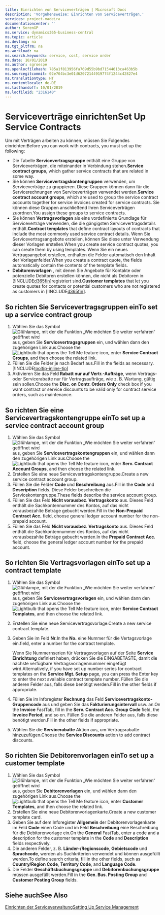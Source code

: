 ```yaml
---
title: Einrichten von Serviceverträgen | Microsoft Docs
description: 'Vorgehensweise: Einrichten von Serviceverträgen.'
services: project-madeira
documentationcenter: ''
author: SorenGP
ms.service: dynamics365-business-central
ms.topic: article
ms.devlang: na
ms.tgt_pltfrm: na
ms.workload: na
ms.search.keywords: service, cost, service order
ms.date: 10/01/2019
ms.author: sgroespe
ms.openlocfilehash: 785a1f813956fa769d55b9bd71544613ca463b5b
ms.sourcegitcommit: 02e704bc3e01d62072144919774f1244c42827e4
ms.translationtype: HT
ms.contentlocale: de-DE
ms.lasthandoff: 10/01/2019
ms.locfileid: "2316140"
---
```

# <a name="set-up-service-contracts"></a><span data-ttu-id="a79a0-103">Serviceverträge einrichten</span><span class="sxs-lookup"><span data-stu-id="a79a0-103">Set Up Service Contracts</span></span>
<span data-ttu-id="a79a0-104">Um mit Verträgen arbeiten zu können, müssen Sie Folgendes einrichten:</span><span class="sxs-lookup"><span data-stu-id="a79a0-104">Before you can work with contracts, you must set up the following:</span></span> 

* <span data-ttu-id="a79a0-105">Die Tabelle **Servicevertragsgruppe** enthält eine Gruppe von Serviceverträgen, die miteinander in Verbindung stehen.</span><span class="sxs-lookup"><span data-stu-id="a79a0-105">**Service contract groups**, which gather service contracts that are related in some way.</span></span>
* <span data-ttu-id="a79a0-106">Sie können **Servicevertragskontengruppen** verwenden, um Serviceverträge zu gruppieren. Diese Gruppen können dann für die Servicerechnungen von Serviceverträgen verwendet werden.</span><span class="sxs-lookup"><span data-stu-id="a79a0-106">**Service contract account groups**, which are used to group the service contract accounts together for service invoices created for service contracts.</span></span> <span data-ttu-id="a79a0-107">Sie können diese Gruppen anschließend Ihren Serviceverträgen zuordnen.</span><span class="sxs-lookup"><span data-stu-id="a79a0-107">You assign these groups to service contracts.</span></span>  
* <span data-ttu-id="a79a0-108">Sie können **Vertragsvorlagen** als eine vordefinierte Grundlage für Serviceverträge verwenden, die die gängigsten Servicevertragsdetails enthält.</span><span class="sxs-lookup"><span data-stu-id="a79a0-108">**Contract templates** that define contract layouts of contracts that include the most commonly used service contract details.</span></span> <span data-ttu-id="a79a0-109">Wenn Sie Servicevertragsangebote erstellen, können Sie diese unter Verwendung dieser Vorlagen erstellen.</span><span class="sxs-lookup"><span data-stu-id="a79a0-109">When you create service contract quotes, you can create them by using templates.</span></span> <span data-ttu-id="a79a0-110">Wenn Sie ein neues Vertragsangebot erstellen, enthalten die Felder automatisch den Inhalt der Vorlagenfelder.</span><span class="sxs-lookup"><span data-stu-id="a79a0-110">When you create a contract quote, the fields automatically contain the contents of the template fields.</span></span>
* <span data-ttu-id="a79a0-111">**Debitorenvorlagen** , mit denen Sie Angebote für Kontakte oder potenzielle Debitoren erstellen können, die nicht als Debitoren in [!INCLUDE[d365fin](includes/d365fin_md.md)]registriert sind.</span><span class="sxs-lookup"><span data-stu-id="a79a0-111">**Customer templates** that let you create quotes for contacts or potential customers who are not registered as customers in [!INCLUDE[d365fin](includes/d365fin_md.md)].</span></span>  

## <a name="to-set-up-a-service-contract-group"></a><span data-ttu-id="a79a0-112">So richten Sie Servicevertragsgruppen ein</span><span class="sxs-lookup"><span data-stu-id="a79a0-112">To set up a service contract group</span></span>  
1. <span data-ttu-id="a79a0-113">Wählen Sie das Symbol ![Glühlampe, mit der die Funktion „Wie möchten Sie weiter verfahren“ geöffnet wird](media/ui-search/search_small.png "Wie möchten Sie weiter verfahren?") aus, geben Sie **Servicevertragsgruppen** ein, und wählen dann den zugehörigen Link aus.</span><span class="sxs-lookup"><span data-stu-id="a79a0-113">Choose the ![Lightbulb that opens the Tell Me feature](media/ui-search/search_small.png "Tell me what you want to do") icon, enter **Service Contract Groups**, and then choose the related link.</span></span>  
2. <span data-ttu-id="a79a0-114">Füllen Sie die Felder je nach Bedarf aus.</span><span class="sxs-lookup"><span data-stu-id="a79a0-114">Fill in the fields as necessary.</span></span> [!INCLUDE[tooltip-inline-tip](includes/tooltip-inline-tip_md.md)]
3. <span data-ttu-id="a79a0-115">Aktivieren Sie das Feld **Rabatt nur auf Vertr.-Aufträge**, wenn Vertrags- oder Servicerabatte nur für Vertragsaufträge, wie z. B. Wartung, gültig sein sollen.</span><span class="sxs-lookup"><span data-stu-id="a79a0-115">Choose the **Disc. on Contr. Orders Only** check box if you want contract or service discounts to be valid only for contract service orders, such as maintenance.</span></span>  

## <a name="to-set-up-a-service-contract-account-group"></a><span data-ttu-id="a79a0-116">So richten Sie eine Servicevertragskontengruppe ein</span><span class="sxs-lookup"><span data-stu-id="a79a0-116">To set up a service contract account group</span></span>  
1. <span data-ttu-id="a79a0-117">Wählen Sie das Symbol ![Glühlampe, mit der die Funktion „Wie möchten Sie weiter verfahren“ geöffnet wird](media/ui-search/search_small.png "Wie möchten Sie weiter verfahren?") aus, geben Sie **Servicevertragskontengruppen** ein, und wählen dann den zugehörigen Link aus.</span><span class="sxs-lookup"><span data-stu-id="a79a0-117">Choose the ![Lightbulb that opens the Tell Me feature](media/ui-search/search_small.png "Tell me what you want to do") icon, enter **Serv. Contract Account Groups**, and then choose the related link.</span></span>  
2. <span data-ttu-id="a79a0-118">Erstellen Sie eine neue Servicevertragskontengruppe.</span><span class="sxs-lookup"><span data-stu-id="a79a0-118">Create a new service contract account group.</span></span>   
3. <span data-ttu-id="a79a0-119">Füllen Sie die Felder **Code** und **Beschreibung** aus.</span><span class="sxs-lookup"><span data-stu-id="a79a0-119">Fill in the **Code** and **Description** fields.</span></span> <span data-ttu-id="a79a0-120">Diese Felder beschreiben die Servicekontengruppe.</span><span class="sxs-lookup"><span data-stu-id="a79a0-120">These fields describe the service account group.</span></span>  
4. <span data-ttu-id="a79a0-121">Füllen Sie das Feld **Nicht vorausbez. Vertragskonto** aus. Dieses Feld enthält die Sachkontennummer des Kontos, auf das nicht vorausbezahlte Beträge gebucht werden.</span><span class="sxs-lookup"><span data-stu-id="a79a0-121">Fill in the **Non-Prepaid Contract Acc.** field, choose general ledger account number for the non-prepaid account.</span></span>  
5. <span data-ttu-id="a79a0-122">Füllen Sie das Feld **Nicht vorausbez. Vertragskonto** aus. Dieses Feld enthält die Sachkontennummer des Kontos, auf das nicht vorausbezahlte Beträge gebucht werden.</span><span class="sxs-lookup"><span data-stu-id="a79a0-122">In the **Prepaid Contract Acc.** field, choose the general ledger account number for the prepaid account.</span></span>  

## <a name="to-set-up-a-contract-template"></a><span data-ttu-id="a79a0-123">So richten Sie Vertragsvorlagen ein</span><span class="sxs-lookup"><span data-stu-id="a79a0-123">To set up a contract template</span></span>  
1. <span data-ttu-id="a79a0-124">Wählen Sie das Symbol ![Glühlampe, mit der die Funktion „Wie möchten Sie weiter verfahren“ geöffnet wird](media/ui-search/search_small.png "Wie möchten Sie weiter verfahren?") aus, geben Sie **Servicevertragsvorlagen** ein, und wählen dann den zugehörigen Link aus.</span><span class="sxs-lookup"><span data-stu-id="a79a0-124">Choose the ![Lightbulb that opens the Tell Me feature](media/ui-search/search_small.png "Tell me what you want to do") icon, enter **Service Contract Templates**, and then choose the related link.</span></span>  
2. <span data-ttu-id="a79a0-125">Erstellen Sie eine neue Servicevertragsvorlage.</span><span class="sxs-lookup"><span data-stu-id="a79a0-125">Create a new service contract template.</span></span>  
3. <span data-ttu-id="a79a0-126">Geben Sie im Feld **Nr.**</span><span class="sxs-lookup"><span data-stu-id="a79a0-126">In the **No.**</span></span> <span data-ttu-id="a79a0-127">eine Nummer für die Vertagsvorlage ein.</span><span class="sxs-lookup"><span data-stu-id="a79a0-127">field, enter a number for the contract template.</span></span>  
  
     <span data-ttu-id="a79a0-128">Wenn Sie Nummernserien für Vertragsvorlagen auf der Seite **Service Einrichtung** definiert haben, drücken Sie die EINGABETASTE, damit die nächste verfügbare Vertragsvorlagennummer eingefügt wird.</span><span class="sxs-lookup"><span data-stu-id="a79a0-128">Alternatively, if you have set up number series for contract templates on the **Service Mgt. Setup** page, you can press the Enter key to enter the next available contract template number.</span></span> <span data-ttu-id="a79a0-129">Füllen Sie die anderen Felder aus, falls diese benötigt werden.</span><span class="sxs-lookup"><span data-stu-id="a79a0-129">Fill in the other fields if appropriate.</span></span>  
  
4. <span data-ttu-id="a79a0-130">Füllen Sie im Inforegister **Rechnung** das Feld **Servicevertragskonto-Gruppencode** aus und geben Sie das **Fakturierungsintervall** usw. an.</span><span class="sxs-lookup"><span data-stu-id="a79a0-130">On the **Invoice** FastTab, fill in the **Serv. Contract Acc. Group Code** field, the **Invoice Period**, and so on.</span></span> <span data-ttu-id="a79a0-131">Füllen Sie die anderen Felder aus, falls diese benötigt werden.</span><span class="sxs-lookup"><span data-stu-id="a79a0-131">Fill in the other fields if appropriate.</span></span>  
5. <span data-ttu-id="a79a0-132">Wählen Sie die **Servicerabatte** Aktion aus, um Vertragsrabatte hinzuzufügen.</span><span class="sxs-lookup"><span data-stu-id="a79a0-132">Choose the **Service Discounts** action to add contract discounts.</span></span>  

## <a name="to-set-up-a-customer-template"></a><span data-ttu-id="a79a0-133">So richten Sie Debitorenvorlagen ein</span><span class="sxs-lookup"><span data-stu-id="a79a0-133">To set up a customer template</span></span>  
1. <span data-ttu-id="a79a0-134">Wählen Sie das Symbol ![Glühlampe, mit der die Funktion „Wie möchten Sie weiter verfahren“ geöffnet wird](media/ui-search/search_small.png "Wie möchten Sie weiter verfahren?") aus, geben Sie **Debitorenvorlagen** ein, und wählen dann den zugehörigen Link aus.</span><span class="sxs-lookup"><span data-stu-id="a79a0-134">Choose the ![Lightbulb that opens the Tell Me feature](media/ui-search/search_small.png "Tell me what you want to do") icon, enter **Customer Templates**, and then choose the related link.</span></span>  
2. <span data-ttu-id="a79a0-135">Erstellen Sie eine neue Debitorenvorlagenkarte.</span><span class="sxs-lookup"><span data-stu-id="a79a0-135">Create a new customer template card.</span></span>  
3. <span data-ttu-id="a79a0-136">Geben Sie auf dem Inforegister **Allgemein** der Debitorenvorlagenkarte im Feld **Code** einen Code und im Feld **Beschreibung** eine Beschreibung für die Debitorenvorlage ein.</span><span class="sxs-lookup"><span data-stu-id="a79a0-136">On the **General** FastTab, enter a code and a description for the customer template in the **Code** and **Description** fields respectively.</span></span> 
4. <span data-ttu-id="a79a0-137">Die anderen Felder, z. B. **Länder-/Regionscode**, **Gebietscode** und **Sprachcode**, werden als Suchkriterien verwendet und können ausgefüllt werden.</span><span class="sxs-lookup"><span data-stu-id="a79a0-137">To define search criteria, fill in the other fields, such as **Country/Region Code**, **Territory Code**, and **Language Code**.</span></span>  
5. <span data-ttu-id="a79a0-138">Die Felder **Geschäftsbuchungsgruppe** und **Debitorenbuchungsgruppe** müssen ausgefüllt werden.</span><span class="sxs-lookup"><span data-stu-id="a79a0-138">Fill in the **Gen. Bus. Posting Group** and **Customer Posting Group** fields.</span></span>  

## <a name="see-also"></a><span data-ttu-id="a79a0-139">Siehe auch</span><span class="sxs-lookup"><span data-stu-id="a79a0-139">See Also</span></span>
[<span data-ttu-id="a79a0-140">Einrichten der Serviceverwaltung</span><span class="sxs-lookup"><span data-stu-id="a79a0-140">Setting Up Service Management</span></span>](service-setup-service.md)